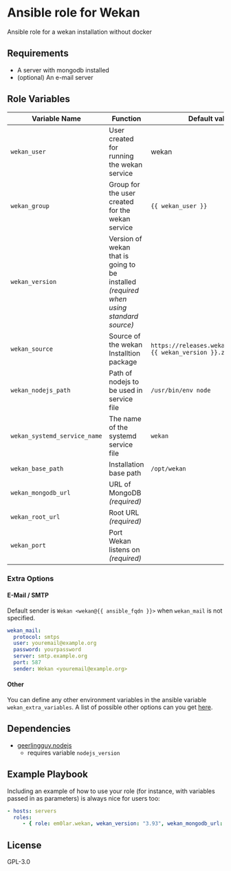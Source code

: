 # Ansible role for Wekan

Ansible role for a wekan installation without docker

## Requirements

* A server with mongodb installed 
* (optional) An e-mail server

## Role Variables

| Variable Name | Function | Default value | Comment |
| ------------- | -------- | ------------- | ------- |
| `wekan_user` | User created for running the wekan service | wekan |
| `wekan_group` | Group for the user created for the wekan service | `{{ wekan_user }}` |
| `wekan_version` | Version of wekan that is going to be installed _(required when using standard source)_ |  | If you use the standard source, please only use the latest version or one available at https://releases.wekan.team. 
| `wekan_source` | Source of the wekan Installtion package | `https://releases.wekan.team/wekan-{{ wekan_version }}.zip` |
| `wekan_nodejs_path` | Path of nodejs to be used in service file | `/usr/bin/env node` |
| `wekan_systemd_service_name` | The name of the systemd service file | `wekan` |
| `wekan_base_path` | Installation base path | `/opt/wekan` | without trailing slash 
| `wekan_mongodb_url` | URL of MongoDB _(required)_ |  | [Docs](https://docs.mongodb.com/manual/reference/connection-string)
| `wekan_root_url` | Root URL _(required)_ |  | Example: https://kanban.example.org
| `wekan_port` | Port Wekan listens on _(required)_ | |

### Extra Options
#### E-Mail / SMTP
Default sender is `Wekan <wekan@{{ ansible_fqdn }}>` when `wekan_mail` is not specified.
```yaml
wekan_mail:
  protocol: smtps
  user: youremail@example.org
  password: yourpassword
  server: smtp.example.org
  port: 587
  sender: Wekan <youremail@example.org>
```

#### Other
You can define any other environment variables in the ansible variable `wekan_extra_variables`. A list of possible other options can you get [here](https://raw.githubusercontent.com/wekan/wekan/master/start-wekan.sh).

## Dependencies

* [geerlingguy.nodejs](https://github.com/geerlingguy/ansible-role-nodejs) 
    * requires variable `nodejs_version`

## Example Playbook

Including an example of how to use your role (for instance, with variables passed in as parameters) is always nice for users too:
```yaml
- hosts: servers
  roles:
     - { role: em0lar.wekan, wekan_version: "3.93", wekan_mongodb_url: "mongodb://wekan:password@localhost:27017/wekan", wekan_root_url: "https://kanban.example.org" , wekan_port: 8080, nodejs_version: "12.x" }
```
## License

GPL-3.0